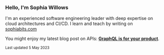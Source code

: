 ### Hello, I'm Sophia Willows

I'm an experienced software engineering leader with deep expertise on cloud architectures and CI/CD. I learn and teach by writing on [sophiabits.com](https://sophiabits.com/blog)

You might enjoy my latest blog post on APIs: **[GraphQL is for your product](https://sophiabits.com/blog/graphql-is-for-your-product)**.

<sub>Last updated 5 May 2023</sub>
